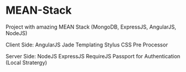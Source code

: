 MEAN-Stack
==========

Project with amazing MEAN Stack (MongoDB, ExpressJS, AngularJS, NodeJS)


Client Side:
  AngularJS
  Jade Templating
  Stylus CSS Pre Processor

Server Side:
  NodeJS
  ExpressJS
  RequireJS
  Passport for Authentication (Local Stratergy)